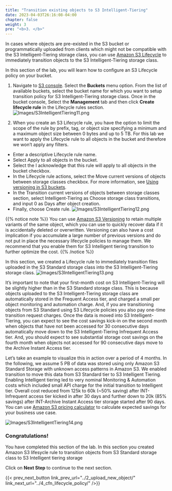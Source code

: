 ```yaml
---
title: "Transition existing objects to S3 Intelligent-Tiering"
date: 2023-04-03T26:16:08-04:00
chapter: false
weight: 3
pre: "<b>3. </b>"
---
```


In cases where objects are pre-existed in the S3 bucket or programmatically uploaded from clients which might not be compatible with the S3 Intelligent-Tiering storage class, you can use [Amazon S3 Lifecycle](https://docs.aws.amazon.com/AmazonS3/latest/userguide/object-lifecycle-mgmt.html) to immediately transition objects to the S3 Intelligent-Tiering storage class. 

In this section of the lab, you will learn how to configure an S3 Lifecycle policy on your bucket.

1. Navigate to [S3 console](https://s3.console.aws.amazon.com/s3/home). Select the **Buckets** menu option. From the list of available buckets, select the bucket name for which you want to setup transition policy for S3 Intelligent-Tiering storage class. Once in the bucket console, Select the **Management** tab and then click **Create lifecycle rule** in the Lifecycle rules section.
![Images/S3IntelligentTiering11.png](/Cost/100_S3_Intelligent_Tiering/Images/S3-IntelligentTiering-11.png)

2. When you create an S3 Lifecycle rule, you have the option to limit the scope of the rule by prefix, tag, or object size specifying a minimum and a maximum object size between 0 bytes and up to 5 TB. For this lab we want to apply the Lifecycle rule to all objects in the bucket and therefore we won’t apply any filters.

* Enter a descriptive Lifecycle rule name.
* Select Apply to all objects in the bucket.
* Select the I acknowledge that this rule will apply to all objects in the bucket checkbox.
* In the Lifecycle rule actions, select the Move current versions of objects between storage classes checkbox. For more information, see [Using versioning in S3 buckets](https://docs.aws.amazon.com/AmazonS3/latest/userguide/Versioning.html).
* In the Transition current versions of objects between storage classes section, select Intelligent-Tiering as Choose storage class transitions, and input 0 as Days after object creation.
* Finally, choose Create rule.
![Images/S3IntelligentTiering12.png](/Cost/100_S3_Intelligent_Tiering/Images/S3-IntelligentTiering-12.png)

{{% notice note %}}
You can use [Amazon S3 Versioning](https://docs.aws.amazon.com/AmazonS3/latest/userguide/Versioning.html) to retain multiple variants of the same object, which you can use to quickly recover data if it is accidentally deleted or overwritten. Versioning can also have a cost implication if you accumulate a large number of previous versions and do not put in place the necessary lifecycle policies to manage them. We recommend that you enable them for S3 Intelligent tiering transition to further optimize the cost.
{{% /notice %}}

In this section, we created a Lifecycle rule to immediately transition files uploaded in the S3 Standard storage class into the S3 Intelligent-Tiering storage class.
![Images/S3IntelligentTiering13.png](/Cost/100_S3_Intelligent_Tiering/Images/S3-IntelligentTiering-13.png)

It’s important to note that your first-month cost on S3 Intelligent-Tiering will be slightly higher than in the S3 Standard storage class. This is because objects uploaded to the S3 Intelligent-Tiering storage class are automatically stored in the Frequent Access tier, and charged a small per object monitoring and automation charge. And, if you are transitioning objects from S3 Standard using S3 Lifecycle policies you also pay one-time transition request charges. Once the data is moved into S3 Intelligent-Tiering, you can expect to see the cost savings kick-in on the second month when objects that have not been accessed for 30 consecutive days automatically move down to the S3 Intelligent-Tiering Infrequent Access tier. And, you should expect to see substantial storage cost savings on the fourth month when objects not accessed for 90 consecutive days move to the Archive Instant Access tier.

Let’s take an example to visualize this in action over a period of 4 months. In the following, we assume 5 PB of data was stored using only Amazon S3 Standard Storage with unknown access patterns in Amazon S3. We enabled transition to move this data from S3 Standard tier to S3 Intelligent Tiering. Enabling Intelligent tiering led to very nominal Monitoring & Automation costs which included small API charge for the initial transition to Intelligent tier. Overall cost reduced from 125k to 60k (~50% saving) after INT-Infrequent access tier kicked in after 30 days and further down to 20k (85% savings) after INT-Archive Instant Access tier storage started after 90 days. You can use [Amazon S3 pricing calculator](https://calculator.aws/#/createCalculator/S3) to calculate expected savings for your business use case.

![Images/S3IntelligentTiering14.png](/Cost/100_S3_Intelligent_Tiering/Images/S3-IntelligentTiering-14.png)

### Congratulations! 
You have completed this section of the lab. In this section you created Amazon S3 lifesycle rule to transition objects from S3 Standard storage class to S3 Intelligent tiering storage

Click on **Next Step** to continue to the next section.

{{< prev_next_button link_prev_url="../2_upload_new_object/" link_next_url="../4_cfn_lifecycle_policy/" />}}